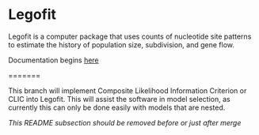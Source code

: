 Legofit
=======

Legofit is a computer package that uses counts of nucleotide site
patterns to estimate the history of population size, subdivision, and
gene flow.

Documentation begins [here](http://content.csbs.utah.edu/~rogers/src/legofit/index.html)

=======

This branch will implement Composite Likelihood Information Criterion or CLIC into Legofit.  This will assist the software in model selection, as currently this can only be done easily with models that are nested.

*This README subsection should be removed before or just after merge*
